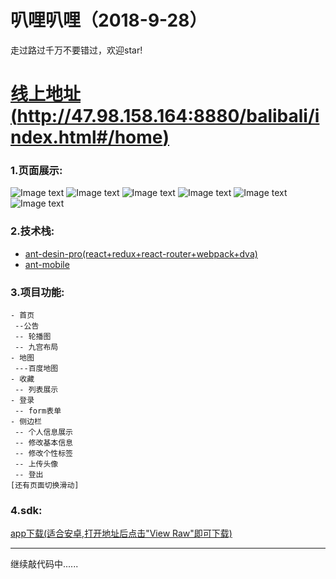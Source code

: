 # 叭哩叭哩（2018-9-28）
 走过路过千万不要错过，欢迎star!
 [<h1>线上地址(http://47.98.158.164:8880/balibali/index.html#/home)</h1>](http://47.98.158.164:8880/balibali/index.html#/home)

 ### 1.页面展示:
![Image text](https://github.com/1067011734/balibali/blob/master/tools/demo/1.png)
![Image text](https://github.com/1067011734/balibali/blob/master/tools/demo/2.png)
![Image text](https://github.com/1067011734/balibali/blob/master/tools/demo/3.png)
![Image text](https://github.com/1067011734/balibali/blob/master/tools/demo/4.png)
![Image text](https://github.com/1067011734/balibali/blob/master/tools/demo/5.png)
![Image text](https://github.com/1067011734/balibali/blob/master/tools/demo/6.png)

 ### 2.技术栈:
 * [ant-desin-pro(react+redux+react-router+webpack+dva)](https://pro.ant.design/index-cn)
 * [ant-mobile](https://antd-mobile.gitee.io/kitchen-sink/?lang=zh-CN)

 ### 3.项目功能:
 ```
- 首页
  --公告
  -- 轮播图
  -- 九宫布局
- 地图
  ---百度地图
- 收藏
  -- 列表展示
- 登录
  -- form表单
- 侧边栏
  -- 个人信息展示
  -- 修改基本信息
  -- 修改个性标签
  -- 上传头像
  -- 登出
[还有页面切换滑动]  
```
 ### 4.sdk:
 [app下载(适合安卓,打开地址后点击"View Raw"即可下载)](https://github.com/1067011734/koa-balibali/blob/master/public/tools/sdk/%E5%8F%AD%E5%93%A9%E5%8F%AD%E5%93%A9.apk)

 -----
继续敲代码中......
